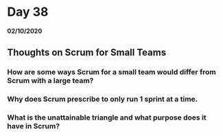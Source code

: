 # Day 38
__02/10/2020__

## Thoughts on Scrum for Small Teams

### How are some ways Scrum for a small team would differ from Scrum with a large team?

### Why does Scrum prescribe to only run 1 sprint at a time.

### What is the unattainable triangle and what purpose does it have in Scrum?


